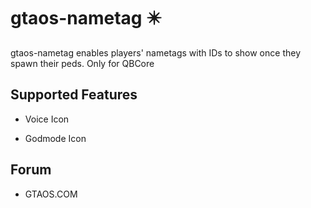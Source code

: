# gtaos-nametag ✴️

gtaos-nametag enables players' nametags with IDs to show once they spawn their peds.
Only for QBCore

## Supported Features

* Voice Icon

* Godmode Icon

## Forum

* GTAOS.COM